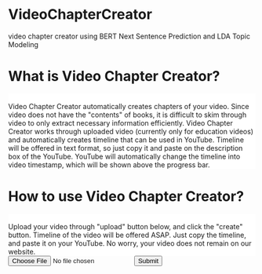 # VideoChapterCreator
video chapter creator using BERT Next Sentence Prediction and LDA Topic Modeling

<!DOCTYPE html>
<html>
<body>
  <style>

    h1 { background-color: black; }
    div { background-color: white; }
    .white { color: white; }
    .black { color: black; }

  </style>
  
  <h1>What is Video Chapter Creator?</h1>
  <div> <br>Video Chapter Creator automatically creates chapters of your video. Since video does not have the "contents" of books, it is difficult to skim through video to only extract necessary information efficiently. Video Chapter Creator works through uploaded video (currently only for education videos) and automatically creates timeline that can be used in YouTube. Timeline will be offered in text format, so just copy it and paste on the description box of the YouTube. YouTube will automatically change the timeline into video timestamp, which will be shown above the progress bar. <br> </div>

  <h1>How to use Video Chapter Creator?</h1>
  <div> <br>Upload your video through "upload" button below, and click the "create" button. Timeline of the video will be offered ASAP. Just copy the timeline, and paste it on your YouTube. No worry, your video does not remain on our website. <br></div>

  <form action="/action_page.php">
    <input type="file" id="myFile" name="filename">
    <input type="submit">
  </form>

</body>
</html>
